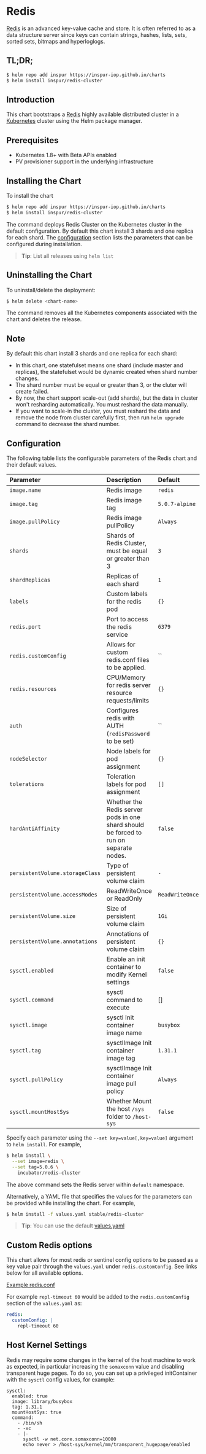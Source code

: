 # Redis

[Redis](http://redis.io/) is an advanced key-value cache and store. It is often referred to as a data structure server since keys can contain strings, hashes, lists, sets, sorted sets, bitmaps and hyperloglogs.

## TL;DR;

```bash
$ helm repo add inspur https://inspur-iop.github.io/charts
$ helm install inspur/redis-cluster
```

## Introduction

This chart bootstraps a [Redis](https://redis.io) highly available distributed cluster in a [Kubernetes](http://kubernetes.io) cluster using the Helm package manager.

## Prerequisites

- Kubernetes 1.8+ with Beta APIs enabled
- PV provisioner support in the underlying infrastructure

## Installing the Chart

To install the chart

```bash
$ helm repo add inspur https://inspur-iop.github.io/charts
$ helm install inspur/redis-cluster
```

The command deploys Redis Cluster on the Kubernetes cluster in the default configuration. By default this chart install 3 shards and one replica for each shard. The [configuration](#configuration) section lists the parameters that can be configured during installation.

> **Tip**: List all releases using `helm list`

## Uninstalling the Chart

To uninstall/delete the deployment:

```bash
$ helm delete <chart-name>
```

The command removes all the Kubernetes components associated with the chart and deletes the release.

## Note
By default this chart install 3 shards and one replica for each shard:
 * In this chart, one statefulset means one shard (include master and replicas), the statefulset would be dynamic created when shard number changes.
 * The shard number must be equal or greater than 3, or the cluter will create failed.
 * By now, the chart support scale-out (add shards), but the data in cluster won't resharding automatically. You must reshard the data manually.
 * If you want to scale-in the cluster, you must reshard the data and remove the node from cluster carefully first, then run `helm upgrade` command to decrease the shard number.

## Configuration

The following table lists the configurable parameters of the Redis chart and their default values.

| Parameter                        | Description                                                                             | Default                 |
|:---------------------------------|:----------------------------------------------------------------------------------------|:------------------------|
| `image.name`                     | Redis image                                                                             | `redis`                 |
| `image.tag`                      | Redis image tag                                                                         | `5.0.7-alpine`          |
| `image.pullPolicy`               | Redis image pullPolicy                                                                  | `Always`                |
| `shards`                         | Shards of Redis Cluster, must be equal or greater than 3                                | `3`                     |
| `shardReplicas`                  | Replicas of each shard                                                                  | `1`                     |
| `labels`                         | Custom labels for the redis pod                                                         | `{}`                    |
| `redis.port`                     | Port to access the redis service                                                        | `6379`                  |
| `redis.customConfig`             | Allows for custom redis.conf files to be applied.                                       | ``                      |
| `redis.resources`                | CPU/Memory for redis server resource requests/limits                                    | `{}`                    |
| `auth`                           | Configures redis with AUTH (`redisPassword` to be set)                                  | ``                      |
| `nodeSelector`                   | Node labels for pod assignment                                                          | `{}`                    |
| `tolerations`                    | Toleration labels for pod assignment                                                    | `[]`                    |
| `hardAntiAffinity`               | Whether the Redis server pods in one shard should be forced to run on separate nodes.   | `false`                 |
| `persistentVolume.storageClass`  | Type of persistent volume claim                                                         | `-`                     |
| `persistentVolume.accessModes`   | ReadWriteOnce or ReadOnly                                                               | `ReadWriteOnce`         |
| `persistentVolume.size`          | Size of persistent volume claim                                                         | `1Gi`                   |
| `persistentVolume.annotations`   | Annotations of persistent volume claim                                                  | `{}`                    |
| `sysctl.enabled`                 | Enable an init container to modify Kernel settings                                      | `false`                 |
| `sysctl.command`                 | sysctl command to execute                                                               | []                      |
| `sysctl.image`                   | sysctl Init container image name                                                        | `busybox`               |
| `sysctl.tag`                     | sysctlImage Init container image tag                                                    | `1.31.1`                |
| `sysctl.pullPolicy`              | sysctlImage Init container image pull policy                                            | `Always`                |
| `sysctl.mountHostSys`            | Whether Mount the host `/sys` folder to `/host-sys`                                     | `false`                 |                                                                                                                                                        | `false`                                                                                    |

Specify each parameter using the `--set key=value[,key=value]` argument to `helm install`. For example,

```bash
$ helm install \
  --set image=redis \
  --set tag=5.0.6 \
    incubator/redis-cluster
```

The above command sets the Redis server within `default` namespace.

Alternatively, a YAML file that specifies the values for the parameters can be provided while installing the chart. For example,

```bash
$ helm install -f values.yaml stable/redis-cluster
```

> **Tip**: You can use the default [values.yaml](values.yaml)

## Custom Redis options

This chart allows for most redis or sentinel config options to be passed as a key value pair through the `values.yaml` under `redis.customConfig`. See links below for all available options.

[Example redis.conf](http://download.redis.io/redis-stable/redis.conf)

For example `repl-timeout 60` would be added to the `redis.customConfig` section of the `values.yaml` as:

```yml
redis:
  customConfig: |
    repl-timeout 60
```

## Host Kernel Settings
Redis may require some changes in the kernel of the host machine to work as expected, in particular increasing the `somaxconn` value and disabling transparent huge pages.
To do so, you can set up a privileged initContainer with the `sysctl` config values, for example:
```
sysctl:
  enabled: true
  image: library/busybox
  tag: 1.31.1
  mountHostSys: true
  command:
    - /bin/sh
    - -xc
    - |-
      sysctl -w net.core.somaxconn=10000
      echo never > /host-sys/kernel/mm/transparent_hugepage/enabled
```

